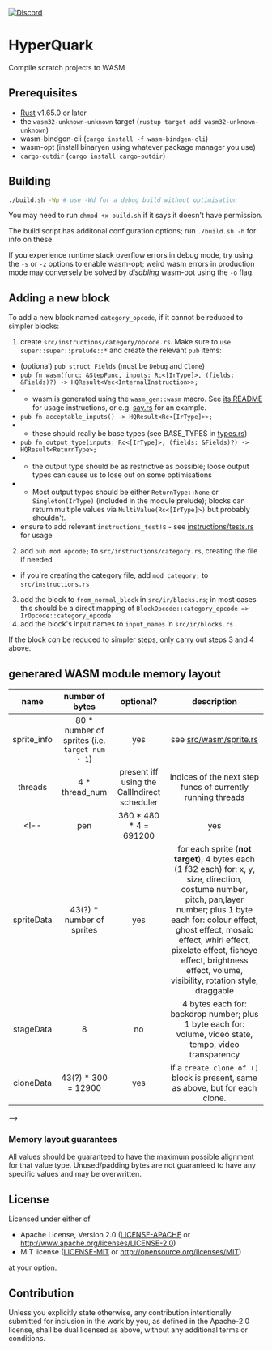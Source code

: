 [![Discord](https://img.shields.io/discord/1095993821076131950?label=chat&logo=discord)](https://discord.gg/w5C8fdb5EQ)

# HyperQuark
Compile scratch projects to WASM

## Prerequisites

- [Rust](https://rust-lang.org) v1.65.0 or later
- the `wasm32-unknown-unknown` target (`rustup target add wasm32-unknown-unknown`)
- wasm-bindgen-cli (`cargo install -f wasm-bindgen-cli`)
- wasm-opt (install binaryen using whatever package manager you use)
- `cargo-outdir` (`cargo install cargo-outdir`)

## Building

```bash
./build.sh -Wp # use -Wd for a debug build without optimisation
```

You may need to run `chmod +x build.sh` if it says it doesn't have permission.

The build script has additonal configuration options; run `./build.sh -h` for info on these.

If you experience runtime stack overflow errors in debug mode, try using the `-s` or `-z` options to enable wasm-opt; weird wasm errors in production mode may conversely be solved by *disabling* wasm-opt using the `-o` flag.

## Adding a new block

To add a new block named `category_opcode`, if it cannot be reduced to simpler blocks:
1. create `src/instructions/category/opcode.rs`. Make sure to `use super::super::prelude::*` and create the relevant `pub` items:
- (optional) `pub struct Fields` (must be `Debug` and `Clone`)
- `pub fn wasm(func: &StepFunc, inputs: Rc<[IrType]>, (fields: &Fields)?) -> HQResult<Vec<InternalInstruction>>;`
- - wasm is generated using the `wasm_gen::wasm` macro. See [its README](./wasm-gen/README.md) for usage instructions, or e.g. [say.rs](./src/instructions/looks/say.rs) for an example.
- `pub fn acceptable_inputs() -> HQResult<Rc<[IrType]>>;`
- - these should really be base types (see BASE_TYPES in [types.rs](./src/ir/types.rs))
- `pub fn output_type(inputs: Rc<[IrType]>, (fields: &Fields)?) -> HQResult<ReturnType>;`
- - the output type should be as restrictive as possible; loose output types can cause us to lose out on some optimisations
- - Most output types should be either `ReturnType::None` or `Singleton(IrType)` (included in the module prelude); blocks can return multiple values via `MultiValue(Rc<[IrType]>)` but probably shouldn't.
- ensure to add relevant `instructions_test!`s - see [instructions/tests.rs](./src/instructions/tests.rs) for usage
2. add `pub mod opcode;` to `src/instructions/category.rs`, creating the file if needed
- if you're creating the category file, add `mod category;` to `src/instructions.rs`
3. add the block to `from_normal_block` in `src/ir/blocks.rs`; in most cases this should be a direct mapping of `BlockOpcode::category_opcode => IrOpcode::category_opcode`
4. add the block's input names to `input_names` in `src/ir/blocks.rs`

If the block *can* be reduced to simpler steps, only carry out steps 3 and 4 above.

## generared WASM module memory layout

|    name       |                           number of bytes                            | optional? | description                                                                                                                                                                                                                                                                                                        |
| :-----------: | :------------------------------------------------------------------: | :-------: | :----------------------------------------------------------------------------------------------------------------------------------------------------------------------------------------------------------------------------------------------------------------------------------------------------------------: |
| sprite_info | 80 \* number of sprites (i.e. `target num - 1`) | yes | see [src/wasm/sprite.rs](./src/wasm/sprite.rs)
| threads | 4 \* thread_num | present iff using the CallIndirect scheduler | indices of the next step funcs of currently running threads |
<!--|    pen        |                       360 \* 480 \* 4 = 691200                       |    yes    | present if pen is used; the pen layer: 4 bytes for each rgba pixel, from left to right, top to bottom                                                                                                                                                                                                              |
| spriteData    |                      43(?) \* number of sprites                      |    yes    | for each sprite (**not target**), 4 bytes each (1 f32 each) for: x, y, size, direction, costume number, pitch, pan,layer number; plus 1 byte each for: colour effect, ghost effect, mosaic effect, whirl effect, pixelate effect, fisheye effect, brightness effect, volume, visibility, rotation style, draggable |
| stageData     |                                  8                                   |    no     | 4 bytes each for: backdrop number; plus 1 byte each for: volume, video state, tempo, video transparency                                                                                                                                                                                                            |
| cloneData     |                         43(?) \* 300 = 12900                         |    yes    | if a `create clone of ()` block is present, same as above, but for each clone.                                                                                                                                                                                                                                     |
-->
<!--| cloneVars     | 300 \* 12 \* max amount of local variables in any one sprite |    yes    | if clones can be present, local variables for those clones                                                                                                                                                                                                                                                         |
-->


### Memory layout guarantees

All values should be guaranteed to have the maximum possible alignment for that value type. Unused/padding bytes are not guaranteed to have any specific values and may be overwritten.

## License

Licensed under either of

 * Apache License, Version 2.0
   ([LICENSE-APACHE](LICENSE-APACHE) or http://www.apache.org/licenses/LICENSE-2.0)
 * MIT license
   ([LICENSE-MIT](LICENSE-MIT) or http://opensource.org/licenses/MIT)

at your option.

## Contribution

Unless you explicitly state otherwise, any contribution intentionally submitted
for inclusion in the work by you, as defined in the Apache-2.0 license, shall be
dual licensed as above, without any additional terms or conditions.